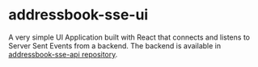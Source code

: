 # addressbook-sse-ui
A very simple UI Application built with React that connects and listens to Server Sent Events from a backend. The backend is available in [addressbook-sse-api repository](https://github.com/mp30028/addressbook-sse-api).
